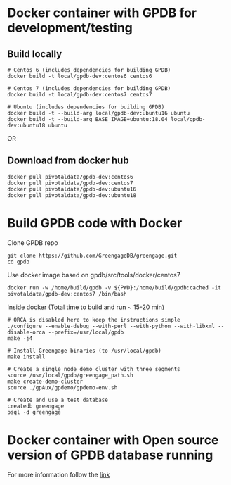 # Docker container with GPDB for development/testing


## Build locally
```
# Centos 6 (includes dependencies for building GPDB)
docker build -t local/gpdb-dev:centos6 centos6

# Centos 7 (includes dependencies for building GPDB)
docker build -t local/gpdb-dev:centos7 centos7

# Ubuntu (includes dependencies for building GPDB)
docker build -t --build-arg local/gpdb-dev:ubuntu16 ubuntu
docker build -t --build-arg BASE_IMAGE=ubuntu:18.04 local/gpdb-dev:ubuntu18 ubuntu
```

OR
## Download from docker hub
```
docker pull pivotaldata/gpdb-dev:centos6
docker pull pivotaldata/gpdb-dev:centos7
docker pull pivotaldata/gpdb-dev:ubuntu16
docker pull pivotaldata/gpdb-dev:ubuntu18
```

# Build GPDB code with Docker

Clone GPDB repo
```
git clone https://github.com/GreengageDB/greengage.git
cd gpdb
```
Use docker image based on gpdb/src/tools/docker/centos7
```
docker run -w /home/build/gpdb -v ${PWD}:/home/build/gpdb:cached -it pivotaldata/gpdb-dev:centos7 /bin/bash
```

Inside docker
(Total time to build and run ~ 15-20 min)
```
# ORCA is disabled here to keep the instructions simple
./configure --enable-debug --with-perl --with-python --with-libxml --disable-orca --prefix=/usr/local/gpdb
make -j4

# Install Greengage binaries (to /usr/local/gpdb)
make install

# Create a single node demo cluster with three segments
source /usr/local/gpdb/greengage_path.sh
make create-demo-cluster
source ./gpAux/gpdemo/gpdemo-env.sh

# Create and use a test database
createdb greengage
psql -d greengage
```

# Docker container with Open source version of GPDB database running
For more information follow the [link](ubuntu16_ppa/README.md)

